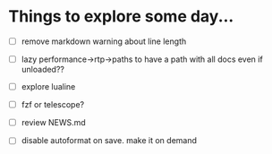# Things to explore some day...

- [ ] remove markdown warning about line length
- [ ] lazy performance->rtp->paths to have a path with all docs even if unloaded??
- [ ] explore lualine
- [ ] fzf or telescope?
- [ ] review NEWS.md
- [ ] disable autoformat on save. make it on demand



